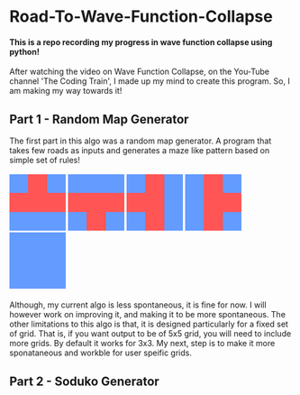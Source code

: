 # Road-To-Wave-Function-Collapse
#### This is a repo recording my progress in wave function collapse using python!
After watching the video on Wave Function Collapse, on the You-Tube channel 'The Coding Train', I made up my mind to create this program.
So, I am making my way towards it!
<br>
## Part 1 - Random Map Generator
The first part in this algo was a random map generator. A program that takes few roads as inputs and generates a maze like pattern based on simple set of rules!
<br>
<br>
<img src="map gen\up.png">
<img src="map gen\down.png">
<img src="map gen\left.png">
<img src="map gen\right.png">
<img src="map gen\blank.png">
<br>
<br>
Although, my current algo is less spontaneous, it is fine for now. 
I will however work on improving it, and making it to be more spontaneous.
The other limitations to this algo is that, it is designed particularly for a fixed set of grid. That is, if you want output to be of 5x5 grid, you will need to include more grids. By default it works for 3x3.
My next, step is to make it more sponataneous and workble for user speific grids.
<br>
## Part 2 - Soduko Generator
